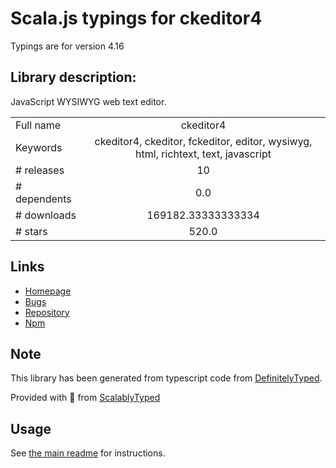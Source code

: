 
# Scala.js typings for ckeditor4

Typings are for version 4.16

## Library description:
JavaScript WYSIWYG web text editor.

|                    |                 |
| ------------------ | :-------------: |
| Full name          | ckeditor4 |
| Keywords           | ckeditor4, ckeditor, fckeditor, editor, wysiwyg, html, richtext, text, javascript |
| # releases         | 10 |
| # dependents       | 0.0 |
| # downloads        | 169182.33333333334 |
| # stars            | 520.0 |

## Links
- [Homepage](https://ckeditor.com/ckeditor-4/)
- [Bugs](https://github.com/ckeditor/ckeditor4/issues)
- [Repository](https://github.com/ckeditor/ckeditor4-releases)
- [Npm](https://www.npmjs.com/package/ckeditor4)
    


## Note
This library has been generated from typescript code from [DefinitelyTyped](https://definitelytyped.org).

Provided with :purple_heart: from [ScalablyTyped](https://github.com/oyvindberg/ScalablyTyped)

## Usage
See [the main readme](../../readme.md) for instructions.


